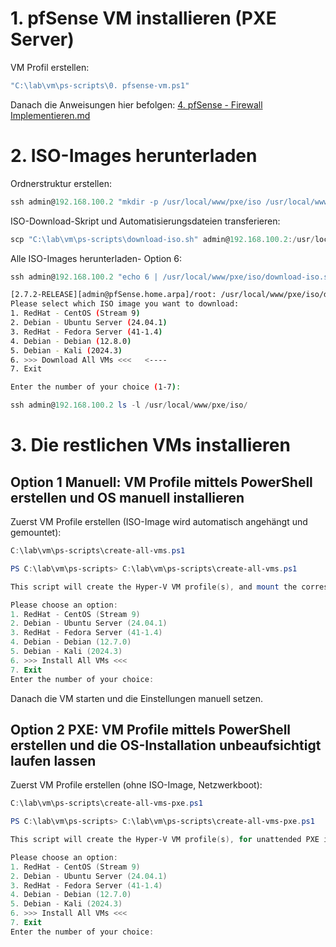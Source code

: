 # 1. pfSense VM installieren (PXE Server)

VM Profil erstellen:
```powershell
"C:\lab\vm\ps-scripts\0. pfsense-vm.ps1"
```
Danach die Anweisungen hier befolgen: [4. pfSense - Firewall Implementieren.md](https://github.com/luki4no/lab/blob/main/4.%20pfSense%20-%20Firewall%20Implementieren.md)

# 2. ISO-Images herunterladen
Ordnerstruktur erstellen:
```powershell
ssh admin@192.168.100.2 "mkdir -p /usr/local/www/pxe/iso /usr/local/www/pxe/automation /usr/local/www/pxe/centos /usr/local/www/pxe/fedora /usr/local/www/pxe/ubuntu /usr/local/www/pxe/debian /usr/local/www/pxe/kali; chown -R root:www /usr/local/www/pxe; chmod -R 755 /usr/local/www/pxe"
```
ISO-Download-Skript und Automatisierungsdateien transferieren:
```powershell
scp "C:\lab\vm\ps-scripts\download-iso.sh" admin@192.168.100.2:/usr/local/www/pxe/iso; ssh admin@192.168.100.2 chmod +x /usr/local/www/pxe/iso/download-iso.sh
```
Alle ISO-Images herunterladen- Option 6: 
```powershell
ssh admin@192.168.100.2 "echo 6 | /usr/local/www/pxe/iso/download-iso.sh"
```
```bash
[2.7.2-RELEASE][admin@pfSense.home.arpa]/root: /usr/local/www/pxe/iso/download-iso.sh
Please select which ISO image you want to download:
1. RedHat - CentOS (Stream 9)
2. Debian - Ubuntu Server (24.04.1)
3. RedHat - Fedora Server (41-1.4)
4. Debian - Debian (12.8.0)
5. Debian - Kali (2024.3)
6. >>> Download All VMs <<<   <---- 
7. Exit

Enter the number of your choice (1-7):
```
```powershell
ssh admin@192.168.100.2 ls -l /usr/local/www/pxe/iso/
```
# 3. Die restlichen VMs installieren

## Option 1 Manuell: VM Profile mittels PowerShell erstellen und OS manuell installieren 

Zuerst VM Profile erstellen (ISO-Image wird automatisch angehängt und gemountet):
```powershell
C:\lab\vm\ps-scripts\create-all-vms.ps1
```
```powershell
PS C:\lab\vm\ps-scripts> C:\lab\vm\ps-scripts\create-all-vms.ps1

This script will create the Hyper-V VM profile(s), and mount the corresponding ISO-image

Please choose an option:
1. RedHat - CentOS (Stream 9)
2. Debian - Ubuntu Server (24.04.1)
3. RedHat - Fedora Server (41-1.4)
4. Debian - Debian (12.7.0)
5. Debian - Kali (2024.3)
6. >>> Install All VMs <<<
7. Exit
Enter the number of your choice:
```
Danach die VM starten und die Einstellungen manuell setzen.

## Option 2 PXE: VM Profile mittels PowerShell erstellen und die OS-Installation unbeaufsichtigt laufen lassen

Zuerst VM Profile erstellen (ohne ISO-Image, Netzwerkboot):
```powershell
C:\lab\vm\ps-scripts\create-all-vms-pxe.ps1
```
```powershell
PS C:\lab\vm\ps-scripts> C:\lab\vm\ps-scripts\create-all-vms-pxe.ps1

This script will create the Hyper-V VM profile(s), for unattended PXE installations

Please choose an option:
1. RedHat - CentOS (Stream 9)
2. Debian - Ubuntu Server (24.04.1)
3. RedHat - Fedora Server (41-1.4)
4. Debian - Debian (12.7.0)
5. Debian - Kali (2024.3)
6. >>> Install All VMs <<<
7. Exit
Enter the number of your choice:
```
